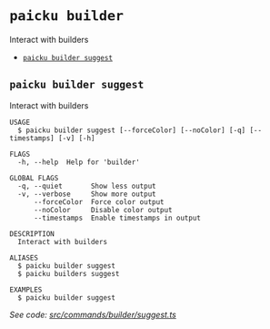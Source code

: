 `paicku builder`
================

Interact with builders

* [`paicku builder suggest`](#paicku-builder-suggest)

## `paicku builder suggest`

Interact with builders

```
USAGE
  $ paicku builder suggest [--forceColor] [--noColor] [-q] [--timestamps] [-v] [-h]

FLAGS
  -h, --help  Help for 'builder'

GLOBAL FLAGS
  -q, --quiet       Show less output
  -v, --verbose     Show more output
      --forceColor  Force color output
      --noColor     Disable color output
      --timestamps  Enable timestamps in output

DESCRIPTION
  Interact with builders

ALIASES
  $ paicku builder suggest
  $ paicku builders suggest

EXAMPLES
  $ paicku builder suggest
```

_See code: [src/commands/builder/suggest.ts](https://github.com/nodeshift/paicku/blob/v0.0.6/src/commands/builder/suggest.ts)_

